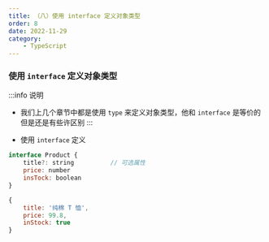 ```yaml
---
title: （八）使用 interface 定义对象类型
order: 8
date: 2022-11-29
category:
    - TypeScript
---
```



### 使用 `interface` 定义对象类型
:::info 说明
- 我们上几个章节中都是使用 `type` 来定义对象类型，他和 `interface` 是等价的但是还是有些许区别
:::

- 使用 `interface` 定义
```js
interface Product {
    title?: string          // 可选属性
    price: number          
    insTock: boolean
}

{
    title: '纯棉 T 恤',
    price: 99.8,
    inStock: true
}
```